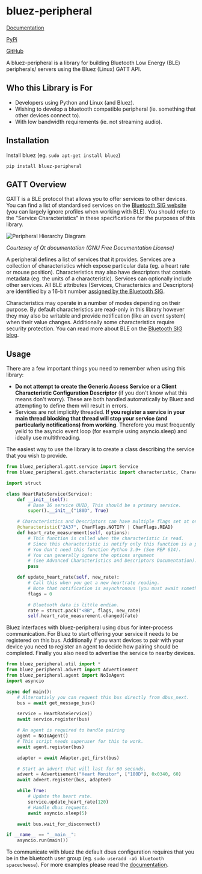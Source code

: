 # bluez-peripheral

[Documentation](https://bluez-peripheral.readthedocs.io/en/latest/)

[PyPi](https://pypi.org/project/bluez-peripheral/)

[GitHub](https://github.com/spacecheese/bluez_peripheral)

A bluez-peripheral is a library for building Bluetooth Low Energy (BLE) peripherals/ servers using the Bluez (Linux) GATT API.

## Who this Library is For

- Developers using Python and Linux (and Bluez).
- Wishing to develop a bluetooth compatible peripheral (ie. something that other devices connect to).
- With low bandwidth requirements (ie. not streaming audio).

## Installation

Install bluez (eg. `sudo apt-get install bluez`)

`pip install bluez-peripheral`

## GATT Overview

GATT is a BLE protocol that allows you to offer services to other devices. 
You can find a list of standardised services on the [Bluetooth SIG website](https://www.bluetooth.com/specifications/specs/) (you can largely ignore profiles when working with BLE). You should refer to the "Service Characteristics" in these specifications for the purposes of this library.

![Peripheral Hierarchy Diagram](https://doc.qt.io/qt-5/images/peripheral-structure.png)

*Courtesey of Qt documentation (GNU Free Documentation License)*

A peripheral defines a list of services that it provides. Services are a collection of characteristics which expose particular data (eg. a heart rate or mouse position). Characteristics may also have descriptors that contain metadata (eg. the units of a characteristic). Services can optionally include other services. All BLE attributes (Services, Characterisics and Descriptors) are identified by a 16-bit number [assigned by the Bluetooth SIG](https://www.bluetooth.com/specifications/assigned-numbers/).

Characteristics may operate in a number of modes depending on their purpose. By default characteristics are read-only in this library however they may also be writable and provide notification (like an event system) when their value changes. Additionally some characteristics require security protection. You can read more about BLE on the [Bluetooth SIG blog](https://www.bluetooth.com/blog/a-developers-guide-to-bluetooth/).

## Usage

There are a few important things you need to remember when using this library:

- **Do not attempt to create the Generic Access Service or a Client Characteristic Configuration Descriptor** (if you don't know what this means don't worry). These are both handled automatically by Bluez and attempting to define them will result in errors.
- Services are not implicitly threaded. **If you register a service in your main thread blocking that thread will stop your service (and particularly notifications) from working**. Therefore you must frequently yeild to the asyncio event loop (for example using asyncio.sleep) and ideally use multithreading.

The easiest way to use the library is to create a class describing the service that you wish to provide.
```python
from bluez_peripheral.gatt.service import Service
from bluez_peripheral.gatt.characteristic import characteristic, CharacteristicFlags as CharFlags

import struct

class HeartRateService(Service):
    def __init__(self):
        # Base 16 service UUID, This should be a primary service.
        super().__init__("180D", True)

    # Characteristics and Descriptors can have multiple flags set at once.
    @characteristic("2A37", CharFlags.NOTIFY | CharFlags.READ)
    def heart_rate_measurement(self, options):
        # This function is called when the characteristic is read.
        # Since this characteristic is notify only this function is a placeholder.
        # You don't need this function Python 3.9+ (See PEP 614).
        # You can generally ignore the options argument 
        # (see Advanced Characteristics and Descriptors Documentation).
        pass

    def update_heart_rate(self, new_rate):
        # Call this when you get a new heartrate reading.
        # Note that notification is asynchronous (you must await something at some point after calling this).
        flags = 0

        # Bluetooth data is little endian.
        rate = struct.pack("<BB", flags, new_rate)
        self.heart_rate_measurement.changed(rate)

```
Bluez interfaces with bluez-peripheral using dbus for inter-process communication. For Bluez to start offering your service it needs to be registered on this bus. Additionally if you want devices to pair with your device you need to register an agent to decide how pairing should be completed. Finally you also need to advertise the service to nearby devices.
```python
from bluez_peripheral.util import *
from bluez_peripheral.advert import Advertisement
from bluez_peripheral.agent import NoIoAgent
import asyncio

async def main():
    # Alternativly you can request this bus directly from dbus_next.
    bus = await get_message_bus()

    service = HeartRateService()
    await service.register(bus)

    # An agent is required to handle pairing 
    agent = NoIoAgent()
    # This script needs superuser for this to work.
    await agent.register(bus)

    adapter = await Adapter.get_first(bus)

    # Start an advert that will last for 60 seconds.
    advert = Advertisement("Heart Monitor", ["180D"], 0x0340, 60)
    await advert.register(bus, adapter)

    while True:
        # Update the heart rate.
        service.update_heart_rate(120)
        # Handle dbus requests.
        await asyncio.sleep(5)

    await bus.wait_for_disconnect()

if __name__ == "__main__":
    asyncio.run(main())
```
To communicate with bluez the default dbus configuration requires that you be in the bluetooth user group (eg. `sudo useradd -aG bluetooth spacecheese`).
For more examples please read the [documentation](https://bluez-peripheral.readthedocs.io/en/latest/).
